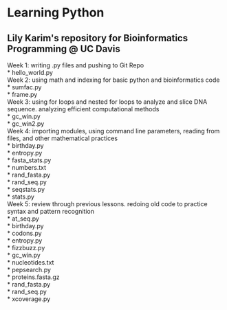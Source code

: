  **Learning Python**
=======================

Lily Karim's repository for Bioinformatics Programming @ UC Davis
------------------------------------------------

Week 1: writing .py files and pushing to Git Repo  
	* hello_world.py  
Week 2: using math and indexing for basic python and bioinformatics code  
	* sumfac.py  
	* frame.py  
Week 3: using for loops and nested for loops to analyze and slice DNA sequence. analyzing efficient computational methods  
	* gc_win.py  
	* gc_win2.py  
Week 4: importing modules, using command line parameters, reading from files, and other mathematical practices  
	* birthday.py  
	* entropy.py  
	* fasta_stats.py  
	* numbers.txt  
	* rand_fasta.py  
	* rand_seq.py  
	* seqstats.py  
	* stats.py  
Week 5: review through previous lessons. redoing old code to practice syntax and pattern recognition  
	* at_seq.py  
	* birthday.py  
	* codons.py  
	* entropy.py  
	* fizzbuzz.py  
	* gc_win.py  
	* nucleotides.txt  
	* pepsearch.py  
	* proteins.fasta.gz  
	* rand_fasta.py  
	* rand_seq.py  
	* xcoverage.py  
 
